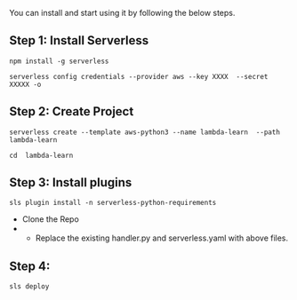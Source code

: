 You can install and start using it by following the below steps.

## Step 1: Install Serverless
```
npm install -g serverless

serverless config credentials --provider aws --key XXXX  --secret XXXXX -o

```


## Step 2: Create Project 
```
serverless create --template aws-python3 --name lambda-learn  --path lambda-learn

cd  lambda-learn
```


## Step 3: Install plugins
```
sls plugin install -n serverless-python-requirements

```
* Clone the Repo
* * Replace the existing handler.py and serverless.yaml with above files.

## Step 4:  
```
sls deploy
```
